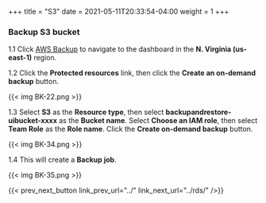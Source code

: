 +++
title = "S3"
date =  2021-05-11T20:33:54-04:00
weight = 1
+++

### Backup S3 bucket

1.1 Click [AWS Backup](https://us-east-1.console.aws.amazon.com/backup/home?region=us-east-1#/) to navigate to the dashboard in the **N. Virginia (us-east-1)** region.

1.2 Click the **Protected resources** link, then click the **Create an on-demand backup** button.

{{< img BK-22.png >}}

1.3 Select **S3** as the **Resource type**, then select **backupandrestore-uibucket-xxxx** as the **Bucket name**. Select **Choose an IAM role**, then select **Team Role** as the **Role name**. Click the **Create on-demand backup** button.

{{< img BK-34.png >}}

1.4 This will create a **Backup job**.

{{< img BK-35.png >}}

{{< prev_next_button link_prev_url="../" link_next_url="../rds/" />}}
